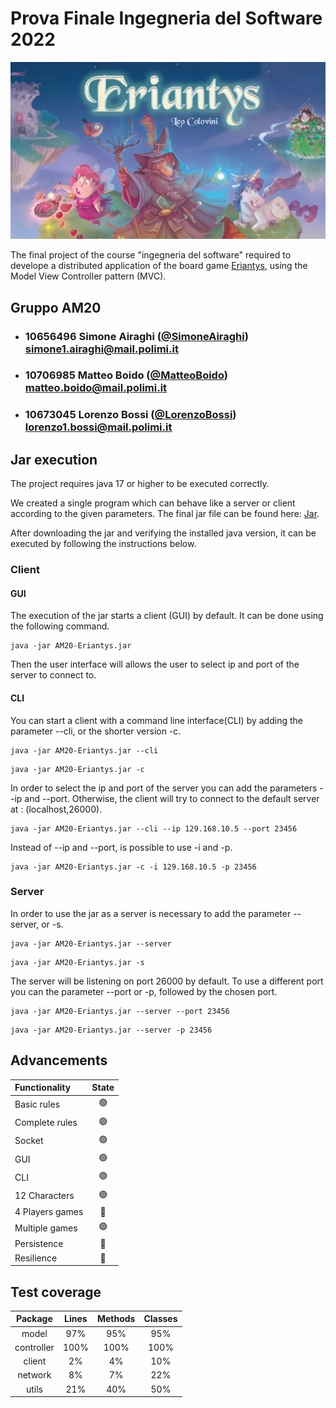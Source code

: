 # Prova Finale Ingegneria del Software 2022
![alt text](src/main/resources/Images/Eriantys-Header.jpg)

The final project of the course "ingegneria del software" required to develope a distributed application 
of the board game [Eriantys](https://www.craniocreations.it/prodotto/eriantys/),
using the Model View Controller pattern (MVC).

## Gruppo AM20

- ###   10656496    Simone Airaghi ([@SimoneAiraghi](https://github.com/SimoneAiraghi))<br>simone1.airaghi@mail.polimi.it
- ###   10706985    Matteo Boido ([@MatteoBoido](https://github.com/MatteoBoido))<br>matteo.boido@mail.polimi.it
- ###   10673045    Lorenzo Bossi ([@LorenzoBossi](https://github.com/LorenzoBossi))<br>lorenzo1.bossi@mail.polimi.it

## Jar execution
The project requires java 17 or higher to be executed correctly.

We created a single program which can behave like a server or client according to the given parameters.
The final jar file can be found here: [Jar](https://github.com/LorenzoBossi/deliveries/jar).

After downloading the jar and verifying the installed java version, it can be executed by following the instructions below.


### Client

#### GUI

The execution of the jar starts a client (GUI) by default.
It can be done using the following command.
```
java -jar AM20-Eriantys.jar
```
Then the user interface will allows the user to select ip and port of the server to connect to. 


#### CLI
You can start a client with a command line interface(CLI) by adding the 
parameter --cli, or the shorter version -c.

```
java -jar AM20-Eriantys.jar --cli
```
```
java -jar AM20-Eriantys.jar -c
```
In order to select the ip and port of the server you can add the parameters --ip and --port.
Otherwise, the client will try to connect to the default server at : (localhost,26000).

```
java -jar AM20-Eriantys.jar --cli --ip 129.168.10.5 --port 23456
```
Instead of --ip and --port, is possible to use -i and -p.
```
java -jar AM20-Eriantys.jar -c -i 129.168.10.5 -p 23456
```
### Server
In order to use the jar as a server is necessary to add the parameter --server, or -s.

```
java -jar AM20-Eriantys.jar --server
```
```
java -jar AM20-Eriantys.jar -s
```
The server will be listening on port 26000 by default.
To use a different port you can the parameter --port or -p, followed by the chosen port.

```
java -jar AM20-Eriantys.jar --server --port 23456
```
```
java -jar AM20-Eriantys.jar --server -p 23456
```


## Advancements

| Functionality    |                       State                        |
|:-----------------|:--------------------------------------------------:|
| Basic rules      | 🟢 |
| Complete rules   | 🟢 |
| Socket           | 🟢 |
| GUI              | 🟢 |
| CLI              | 🟢 |
| 12 Characters    | 🟢 |
| 4 Players games  | 🔴  |
| Multiple games   | 🟢 |
| Persistence      | 🔴  |
| Resilience       | 🔴  |

## Test coverage
|Package|Lines|Methods|Classes|
|:---------------:|:-----------:|:-----------:|:-----------:|
|model|97%|95%|95%|
|controller|100%|100%|100%|
|client|2%|4%|10%|
|network|8%|7%|22%|
|utils|21%|40%|50%|